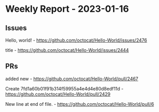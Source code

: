 # Weekly Report - 2023-01-16

## Issues

Hello, world! - https://github.com/octocat/Hello-World/issues/2476

title - https://github.com/octocat/Hello-World/issues/2444



## PRs

added new - https://github.com/octocat/Hello-World/pull/2467

Create 7fd1a60b01f91b314f59955a4e4d4e80d8edf11d - https://github.com/octocat/Hello-World/pull/2429

New line at end of file. - https://github.com/octocat/Hello-World/pull/6


